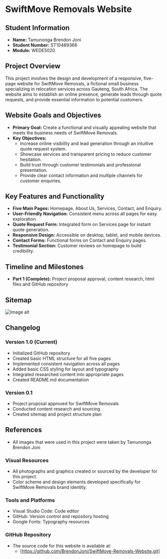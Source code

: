 # SwiftMove Removals Website

## Student Information
- **Name:** Tamunonga Brendon Joni
- **Student Number:** ST10489366
- **Module:** WEDE5020

## Project Overview
This project involves the design and development of a responsive, five-page website for SwiftMove Removals, a fictional small business specializing in relocation services across Gauteng, South Africa. The website aims to establish an online presence, generate leads through quote requests, and provide essential information to potential customers.

## Website Goals and Objectives
- **Primary Goal:** Create a functional and visually appealing website that meets the business needs of SwiftMove Removals.
- **Key Objectives:**
  - Increase online visibility and lead generation through an intuitive quote request system.
  - Showcase services and transparent pricing to reduce customer hesitation.
  - Build trust through customer testimonials and professional presentation.
  - Provide clear contact information and multiple channels for customer enquiries.

## Key Features and Functionality
- **Five Main Pages:** Homepage, About Us, Services, Contact, and Enquiry.
- **User-Friendly Navigation:** Consistent menu across all pages for easy exploration.
- **Quote Request Form:** Integrated form on Services page for instant quote generation.
- **Responsive Design:** Accessible on desktop, tablet, and mobile devices.
- **Contact Forms:** Functional forms on Contact and Enquiry pages.
- **Testimonial Section:** Customer reviews on homepage to build credibility.

## Timeline and Milestones
- **Part 1 (Complete):** Project proposal approval, content research, html files and GitHub repository

## Sitemap
![Image alt](https://github.com/BrendonJoni/SwiftMove-Removals-Website/blob/95551a27705499eba1c00a80a12014f99e68703f/sitemap.png)


## Changelog
### Version 1.0 (Current)
- Initialized GitHub repository
- Created basic HTML structure for all five pages
- Implemented consistent navigation across all pages
- Added basic CSS styling for layout and typography
- Integrated researched content into appropriate pages
- Created README.md documentation

### Version 0.1
- Project proposal approved for SwiftMove Removals
- Conducted content research and sourcing
- Created sitemap and project structure plan

## References
- All images that were used in this project were taken by Tamunonga Brendon Joni

### Visual Resources
- All photographs and graphics created or sourced by the developer for this project.
- Color scheme and design elements developed specifically for SwiftMove Removals brand identity.

### Tools and Platforms
- Visual Studio Code: Code editor
- GitHub: Version control and repository hosting
- Google Fonts: Typography resources

### GitHub Repository
 - The source code for this website is available at:
   - [https://github.com/BrendonJoni/SwiftMove-Removals-Website.git]
